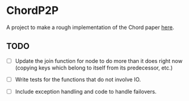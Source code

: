 # ChordP2P

A project to make a rough implementation of the Chord paper
[here](https://pdos.csail.mit.edu/papers/ton:chord/paper-ton.pdf).

## TODO

- [ ] Update the join function for node to do more than it does right now
  (copying keys which belong to itself from its predecessor, etc.)
- [ ] Write tests for the functions that do not involve IO.
- [ ] Include exception handling and code to handle failovers.

